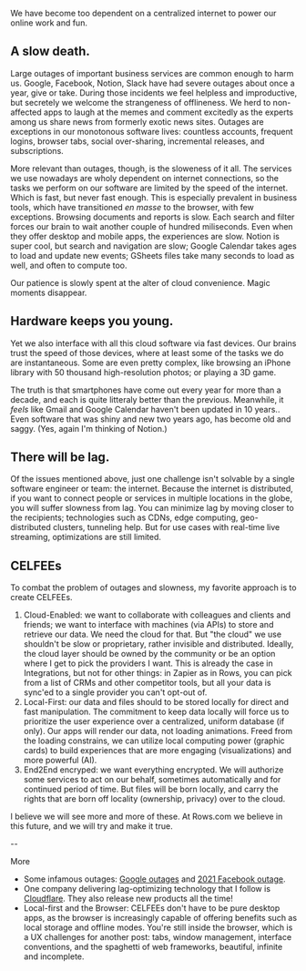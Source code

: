 We have become too dependent on a centralized internet to power our online work and fun.

## A slow death.

Large outages of important business services are common enough to harm us. Google, Facebook, Notion, Slack have had severe outages about once a year, give or take. During those incidents we feel helpless and improductive, but secretely we welcome the strangeness of offlineness. We herd to non-affected apps to laugh at the memes and comment excitedly as the experts among us share news from formerly exotic news sites. Outages are exceptions in our monotonous software lives: countless accounts, frequent logins, browser tabs, social over-sharing, incremental releases, and subscriptions. 

More relevant than outages, though, is the sloweness of it all. The services we use nowadays are wholy dependent on internet connections, so the tasks we perform on our software are limited by the speed of the internet. Which is fast, but never fast enough. This is especially prevalent in business tools, which have transitioned _en masse_ to the browser, with few exceptions. Browsing documents and reports is slow. Each search and filter forces our brain to wait another couple of hundred miliseconds. Even when they offer desktop and mobile apps, the experiences are slow. Notion is super cool, but search and navigation are slow; Google Calendar takes ages to load and update new events; GSheets files take many seconds to load as well, and often to compute too.

Our patience is slowly spent at the alter of cloud convenience. Magic moments disappear. 

## Hardware keeps you young.

Yet we also interface with all this cloud software via fast devices. Our brains trust the speed of those devices, where at least some of the tasks we do are instantaneous. Some are even pretty complex, like browsing an iPhone library with 50 thousand high-resolution photos; or playing a 3D game. 

The truth is that smartphones have come out every year for more than a decade, and each is quite litteraly better than the previous. Meanwhile, it _feels_ like Gmail and Google Calendar haven't been updated in 10 years.. Even software that was shiny and new two years ago, has become old and saggy. (Yes, again I'm thinking of Notion.)

## There will be lag.

Of the issues mentioned above, just one challenge isn't solvable by a single software engineer or team: the internet. Because the internet is distributed, if you want to connect people or services in multiple locations in the globe, you will suffer slowness from lag. You can minimize lag by moving closer to the recipients; technologies such as CDNs, edge computing, geo-distributed clusters, tunneling help. But for use cases with real-time live streaming, optimizations are still limited.  

## CELFEEs

To combat the problem of outages and slowness, my favorite approach is to create CELFEEs.

1. Cloud-Enabled: we want to collaborate with colleagues and clients and friends; we want to interface with machines (via APIs) to store and retrieve our data. We need the cloud for that. But "the cloud" we use shouldn't be slow or proprietary, rather invisible and distributed. Ideally, the cloud layer should be owned by the community or be an option where I get to pick the providers I want. This is already the case in Integrations, but not for other things: in Zapier as in Rows, you can pick from a list of CRMs and other competitor tools, but all your data is sync'ed to a single provider you can't opt-out of.
2. Local-First: our data and files should to be stored locally for direct and fast manipulation. The commitment to keep data locally will force us to prioritize the user experience over a centralized, uniform database (if only). Our apps will render our data, not loading animations. Freed from the loading constrains, we can utilize local computing power (graphic cards) to build experiences that are more engaging (visualizations) and more powerful (AI).
3. End2End encryped: we want everything encrypted. We will authorize some services to act on our behalf, sometimes automatically and for continued period of time. But files will be born locally, and carry the rights that are born off locality (ownership, privacy) over to the cloud.

I believe we will see more and more of these. At Rows.com we believe in this future, and we will try and make it true.

-- 

More
- Some infamous outages: [Google outages](https://en.wikipedia.org/wiki/Google_services_outages) and [2021 Facebook outage](https://en.wikipedia.org/wiki/2021_Facebook_outage).
- One company delivering lag-optimizing technology that I follow is [Cloudflare](https://cloudflare.com). They also release new products all the time!
- Local-first and the Browser: CELFEEs don't have to be pure desktop apps, as the browser is increasingly capable of offering benefits such as local storage and offline modes. You're still inside the browser, which is a UX challenges for another post: tabs, window management, interface conventions, and the spaghetti of web frameworks, beautiful, infinite and incomplete.

